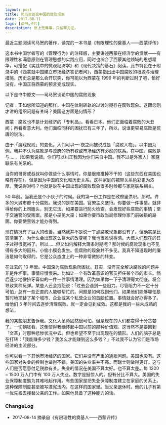```yaml
---
layout: post
title: 司马贺谈论中国的腐败现象
date: 2017-08-11
tags: [读书,卡片]
description: 世上无难事，只怕笨方法。
---
```





最近主题阅读司马贺的著作，读完的一本书是《有限理性的奠基人——西蒙评传》

这本书中国学者写的《管理行为》的注释版，主要讲述西蒙在经济学的贡献——有限理性和满意原则在管理思想的实践应用，同时也综合了西蒙其他领域的思想精华，可搭配《实践中的微观经济学》和《现代决策的基石》阅读。此书特色在于附录中的《西蒙就中国建立市场经济答记者问》，西蒙指出出中国腐败的根源与治理措施，历史总是那么会开玩笑，你可能以为西蒙在 1999 年的判断过时了吧，恰好没有，中国正将西蒙的预言变成现实。

以下是书中原文——司马贺谈论中国的腐败现象


记者：正如您所知道的那样。中国在体制转轨的过渡时期存在腐败现象。这跟您刚才讲的组织问题有关吗？美国这方面是何情形？

西蒙：腐败也不是计划经济的「专利品」。看看日本。他们正面临着腐败的大丑闻；再看看意大利。他们面临同样的困扰已有三年了，所以，说谁更容易腐败是荒唐的说法。

由于「游戏规则」的变化。人们可以一-夜之间被说成是「腐败人物」。以中国为例。我并不认为腐敗是与政府的所有权或市场经济有必然的联系。在中国。腐败是与……（如果我说错。你们可以纠正我因为你们来自中国。我不过是外家人）家庭联系有关系的。

当你的哥哥或叔叔叫你做些什么事情时。你是很难推掉不干的（这些东西在美国也略有存在）。但是因为中国的文化和历史关系。这种家庭的裙带关系色彩更为浓厚。我说得对吗？也就是说在中国出现的腐败现象很多时候都与家庭联系相关。

50 年前。当我还是个小伙子的时候。我的第一份工作是在政府里供职。那时。许多的大城市都十分腐败。我说的是在美国。官僚主义盛行。你要做一件事情。就非得给你的上司瞌头，别无它法。如果要进行防火检查。会发现好些腐败的事情；至于交通警的受贿案。那是小巫见大巫；如果你要市政当局修理你家门前破损的路面。你要使黑钱才能办得到。

现在情况有了巨大的改善。当然我并不是说一丁点腐敗现象都没有了。但确实是比较清廉了。为什么会出现这么巨大的改变呢？我也很难说得清。大概人们现在的日子过得很宽裕了。所以……但又如何解释大萧条时期呢？那时候的腐败现象也不见得有多大的回升。小偷小摸会发生。但腐败的现象并不多见。我真不知道现时的廉洁是如何取得的。它是公众态度上的一种非常微妙的转变。

在过去的 10 年里。中国深为腐败现象所困扰。其实，没有完全解决腐败的问题并非是件坏事。事情应慢慢来。比如让一个有改革意识的官员担任某个市的市长。然后逐步地像挤牙膏似的一件一件事情清理。因为如果你一下子清理得太彻底。将会导致某种反弹。某些人还会抱怨说：「过去会遇到一些阻力。尽管阻力不一定十分可怕」总有一些正直的人能够帮忙的。问题是如何找到他们。如果他们能够哪怕是暂时地顶替了某个城市、企业或某个私营企业的首脑位置。事情就会好办得多了。给他们 5 年时间去逐步清理腐败。就一定会见到成效。这都是我的一些未成熟的想法。

我的某些朋友告诉我。文化大革命固然很可怕。但是现在的人们都变得十分贪婪了。一切朝钱看。这倒使得我缅怀起中国以前的那种价值观。这当然不是要回到「文革」时那种悲惨状况中去。但也希望不至于出现现在的情形。人们的脑子总是在打转：「我能赚多少钱？我怎么才能赚到这么多钱？」不过我不认为它们是市场经济的主流部分。

你可以看一下其他市场经济的国家。它们并没有严重的通胀问题。美国也没有。这些国家对失业的控制也做得不错。美国的失业率并不高。而瑞士则做得更好。这与人们是否愿意付足税款有关。失业的情况在美国不算太好。也不算太差。每 1200 ~ 1500 万人门中有 100 万人失业。数字是挺惊人的。但有分比不算大。美国的失业保障制度勉为其难地起作用。有些国家是把失业保障制度建立在家庭的关系上。这种保障制度甚至被写进宪法内。在这样的国家里。当父亲退休时。他的儿子有第一优先权去接替父亲的工作。如果他具备了这种能力的话。

### ChangeLog

- 2017-08-14 摘录自《有限理性的奠基人——西蒙评传》


